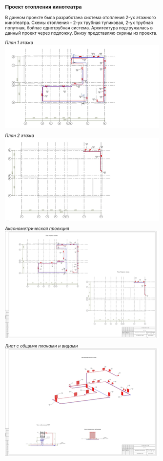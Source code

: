 ### **Проект отопления кинотеатра**

В данном проекте была разработана система отопления 2-ух этажного кинотеатра.
Схемы отопления - 2-ух трубная тупиковая, 2-ух трубная попутная, бойпас однотрубная система.
Архитектура подгружалась в данный проект через подложку.
Внизу представляю скрины из проекта.

_План 1 этажа_
![alt text](../Screenshots/Project3/Project3_1.jpg "")

_План 2 этажа_
![alt text](../Screenshots/Project3/Project3_2.jpg "")

_Аксонометрическая проекция_
![alt text](../Screenshots/Project3/Project3_view1.jpg "")

_Лист с общими планами и видами_
![alt text](../Screenshots/Project3/Project3_view2.jpg "")